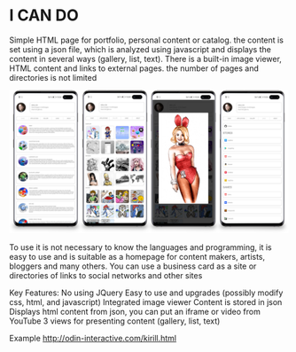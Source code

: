# I CAN DO

Simple HTML page for portfolio, personal content or catalog. the content is set using a json file, which is analyzed using javascript and displays the content in several ways (gallery, list, text). There is a built-in image viewer, HTML content and links to external pages. the number of pages and directories is not limited 

![QR Master screens](screenshots.png)

To use it is not necessary to know the languages and programming, it is easy to use and is suitable as a homepage for content makers, artists, bloggers and many others.
You can use a business card as a site or directories of links to social networks and other sites

Key Features:
  No using JQuery
  Easy to use and upgrades (possibly modify css, html, and javascript)
  Integrated image viewer
  Content is stored in json
  Displays html content from json, you can put an iframe or video from YouTube
  3 views for presenting content (gallery, list, text)

Example
http://odin-interactive.com/kirill.html
